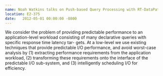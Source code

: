 ```yaml
---
name: Noah Watkins talks on Push-based Query Processing with RT-DataPath
location: E2-375
date:   2012-05-01 00:00:00 -0800
---
```

We consider the problem of providing predictable performance to an
application-level workload consisting of many declarative queries with specific
response time latency tar- gets. At a low-level we use existing techniques that
provide predictable I/O performance, and avoid worst-case analysis by (1)
extracting performance requirements from the application workload, (2)
transforming these requirements onto the interface of the predictable I/O
sub-system, and (3) intelligently scheduling I/O for efficiency.
